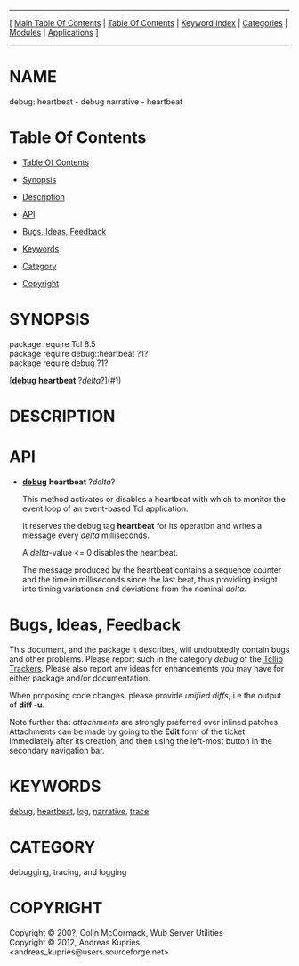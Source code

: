 
[//000000001]: # (debug::heartbeat \- debug narrative)
[//000000002]: # (Generated from file 'debug\_heartbeat\.man' by tcllib/doctools with format 'markdown')
[//000000003]: # (Copyright &copy; 200?, Colin McCormack, Wub Server Utilities  
Copyright &copy; 2012, Andreas Kupries <andreas\_kupries@users\.sourceforge\.net>)
[//000000004]: # (debug::heartbeat\(n\) 1 tcllib "debug narrative")

<hr> [ <a href="../../../../toc.md">Main Table Of Contents</a> &#124; <a
href="../../../toc.md">Table Of Contents</a> &#124; <a
href="../../../../index.md">Keyword Index</a> &#124; <a
href="../../../../toc0.md">Categories</a> &#124; <a
href="../../../../toc1.md">Modules</a> &#124; <a
href="../../../../toc2.md">Applications</a> ] <hr>

# NAME

debug::heartbeat \- debug narrative \- heartbeat

# <a name='toc'></a>Table Of Contents

  - [Table Of Contents](#toc)

  - [Synopsis](#synopsis)

  - [Description](#section1)

  - [API](#section2)

  - [Bugs, Ideas, Feedback](#section3)

  - [Keywords](#keywords)

  - [Category](#category)

  - [Copyright](#copyright)

# <a name='synopsis'></a>SYNOPSIS

package require Tcl 8\.5  
package require debug::heartbeat ?1?  
package require debug ?1?  

[__[debug](debug\.md)__ __heartbeat__ ?*delta*?](#1)  

# <a name='description'></a>DESCRIPTION

# <a name='section2'></a>API

  - <a name='1'></a>__[debug](debug\.md)__ __heartbeat__ ?*delta*?

    This method activates or disables a heartbeat with which to monitor the
    event loop of an event\-based Tcl application\.

    It reserves the debug tag __heartbeat__ for its operation and writes a
    message every *delta* milliseconds\.

    A *delta*\-value <= 0 disables the heartbeat\.

    The message produced by the heartbeat contains a sequence counter and the
    time in milliseconds since the last beat, thus providing insight into timing
    variationsn and deviations from the nominal *delta*\.

# <a name='section3'></a>Bugs, Ideas, Feedback

This document, and the package it describes, will undoubtedly contain bugs and
other problems\. Please report such in the category *debug* of the [Tcllib
Trackers](http://core\.tcl\.tk/tcllib/reportlist)\. Please also report any ideas
for enhancements you may have for either package and/or documentation\.

When proposing code changes, please provide *unified diffs*, i\.e the output of
__diff \-u__\.

Note further that *attachments* are strongly preferred over inlined patches\.
Attachments can be made by going to the __Edit__ form of the ticket
immediately after its creation, and then using the left\-most button in the
secondary navigation bar\.

# <a name='keywords'></a>KEYWORDS

[debug](\.\./\.\./\.\./\.\./index\.md\#debug),
[heartbeat](\.\./\.\./\.\./\.\./index\.md\#heartbeat),
[log](\.\./\.\./\.\./\.\./index\.md\#log),
[narrative](\.\./\.\./\.\./\.\./index\.md\#narrative),
[trace](\.\./\.\./\.\./\.\./index\.md\#trace)

# <a name='category'></a>CATEGORY

debugging, tracing, and logging

# <a name='copyright'></a>COPYRIGHT

Copyright &copy; 200?, Colin McCormack, Wub Server Utilities  
Copyright &copy; 2012, Andreas Kupries <andreas\_kupries@users\.sourceforge\.net>
